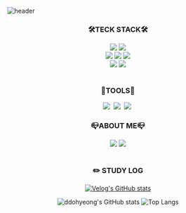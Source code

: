 ![header](https://capsule-render.vercel.app/api?type=waving&color=gradient&customColorList=12&height=300&section=header&text=Dohyeong%20Kim&fontSize=60&fontAlign=72&desc=ddohyeong&decoSize=40&descAlign=80&descAlignY=65)

<!--
**ddohyeong/ddohyeong** is a ✨ _special_ ✨ repository because its `README.md` (this file) appears on your GitHub profile.

Here are some ideas to get you started:

- 🔭 I’m currently working on ...
- 🌱 I’m currently learning ...
- 👯 I’m looking to collaborate on ...
- 🤔 I’m looking for help with ...
- 💬 Ask me about ...
- 📫 How to reach me: ...
- 😄 Pronouns: ...
- ⚡ Fun fact: ...
-->

<div class="mainWrapper" align="center">
  
### 🛠️TECK STACK🛠️
<div>
  <img src = "https://img.shields.io/badge/java-%23ED8B00.svg?style=flat-square&logo=openjdk&logoColor=white">
  <img src ="https://img.shields.io/badge/Python-3776AB?style=flat-square&logo=Python&logoColor=white">
  <br>
  <img src="https://img.shields.io/badge/Spring-6DB33F?style=flat-square&logo=Spring&logoColor=white"/>
  <img src="https://img.shields.io/badge/Spring Boot-6DB33F?style=flat-square&logo=SpringBoot&logoColor=white"/>
  <img src="https://img.shields.io/badge/Mariadb-003545?style=flat-square&logo=Mariadb&logoColor=white"/>

  <br>
  <img src="https://img.shields.io/badge/Aws-232F3E?style=flat-square&logo=amazonAws&logoColor=white"/>
  <img src="https://img.shields.io/badge/Docker-2496ED?style=flat-square&logo=Docker&logoColor=white"/>
</div>
<br>

### 📎TOOLS📎

<div>
  <img src="https://img.shields.io/badge/Discord-5865F2?style=flat-square&logo=Discord&logoColor=white"/></a>&nbsp
  <img src="https://img.shields.io/badge/Trello-0052CC?style=flat-square&logo=Trello&logoColor=white"/></a>&nbsp
  <img src="https://img.shields.io/badge/GitHub-gray?style=flat-square&logo=GitHub&logoColor=black"/></a>&nbsp
</div>

### 📪ABOUT ME📪
<div>
  <img src="https://img.shields.io/badge/Gmail-EA4335?style=flat-square&logo=Gmail&logoColor=white" />
  <a href="https://inblog.ai/dohyeong">
    <img src="https://img.shields.io/badge/Inblog-gray?style=flat-square&logo=Inblog&logoColor=white" />
  </a>
</div>


<br>

<h3>✏️ STUDY LOG </h3>

[![Velog's GitHub stats](https://velog-readme-stats.vercel.app/api?name=dohyeong&color=dark)](https://velog.io/@dohyeong)

![ddohyeong's GitHub stats](https://github-readme-stats.vercel.app/api?username=ddohyeong&theme=default)
![Top Langs](https://github-readme-stats.vercel.app/api/top-langs/?username=ddohyeong)

</div>
</div>





